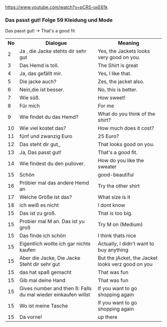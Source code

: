 https://www.youtube.com/watch?v=pCRS-oxE61k


### Das passt gut! Folge 59 Kleidung und Mode

Das passt gut! -> That's a good fit

<table>
<tr>
    <th>No</th>
    <th>Dialogue</th>
    <th>Meaning</th>
</tr>



<tr>
    <td>2</td>
    <td>Ja , die Jacke stehts dir sehr gut</td>
    <td>Yes, the Jackets looks very good on you.</td>
</tr>
<tr>
    <td>3</td>
    <td>Das Hemd is toll.</td>
    <td>The Shirt is great</td>
</tr>
<tr>
    <td>4</td>
    <td>Ja, das gefällt mir.</td>
    <td>Yes, I like that.</td>
</tr>
<tr>
    <td>5</td>
    <td>Die jacke auch?</td>
    <td>Zes, the jacket also.</td>
</tr>
<tr>
    <td>6</td>
    <td>Nein,die ist besser.</td>
    <td>No, this is better.</td>
</tr>
<tr>
    <td>7</td>
    <td>Wie süß.</td>
    <td>How sweet!</td>
</tr>
<tr>
    <td>8</td>
    <td>Für mich</td>
    <td>For me</td>
</tr>
<tr>
    <td>9</td>
    <td>Wie findet du das Hemd?</td>
    <td>What do you think of the shirt?</td>
</tr>
<tr>
    <td>10</td>
    <td>Wie viel kostet das?</td>
    <td>How much does it cost?</td>
</tr>
<tr>
    <td>11</td>
    <td>fünf und zwanzig Euro</td>
    <td>25 Euro?</td>
    
</tr>
<tr>
    <td>12</td>
    <td>Das steht dir gut_</td>
    <td>That looks good on you.</td>
</tr>
<tr>
    <td>13</td>
    <td>Ja, Das passt gut!</td>
    <td>That's a good fit.</td>
</tr>


<tr>
    <td>14</td>
    <td>Wie findest du den pullover.</td>
    <td>How do you like the sweater</td>
</tr>
<tr>
    <td>15</td>
    <td>Schön</td>
    <td>good-beautiful</td>
</tr>
<tr>
    <td>16</td>
    <td>Pröbier mal das andere Hemd an</td>
    <td>Try the other shirt</td>
</tr>
<tr>
    <td>17</td>
    <td>Welche Größe ist das?</td>
    <td>What size is it</td>
</tr>
<tr>
    <td>18</td>
    <td>ich weiß es nicht</td>
    <td>I dont know</td>
</tr>
<tr>
    <td>15</td>
    <td>Das ist zu groß.</td>
    <td>That is too big.</td>
</tr>
<tr>
    <td>15</td>
    <td>Probier mal M an. Das ist yu groß</td>
    <td>Try M on (Medium)</td>
</tr>
<tr>
    <td>15</td>
    <td>Das finde ich schön</td>
    <td>I think thats nice</td>
</tr>
<tr>
    <td>15</td>
    <td>Eigentlich wollte ich gar nichts kaufen</td>
    <td>Actually, I didn't want to buy anything</td>
</tr>
<tr>
    <td>15</td>
    <td>Aber die Jacke, Die Jacke Steht dir sehr gut</td>
    <td>But the jAcket, the Jacket looks verz good on you</td>
</tr>
<tr>
    <td>15</td>
    <td>das hat spaß gemacht</td>
    <td>That was fun</td>
</tr>
<tr>
    <td>15</td>
    <td>Gib mal deine Hand</td>
    <td>That was fun</td>
</tr>
<tr>
    <td>15</td>
    <td>Gives number and then ß: Falls du mal wieder einkaufen willst</td>
    <td>If you want to go shopping again</td>
</tr>
<tr>
    <td>15</td>
    <td>Wo ist meine Tasche</td>
    <td>If you want to go shopping again</td>
</tr>
<tr>
    <td>15</td>
    <td>Da vorne!</td>
    <td>up there</td>
</tr>


</table>